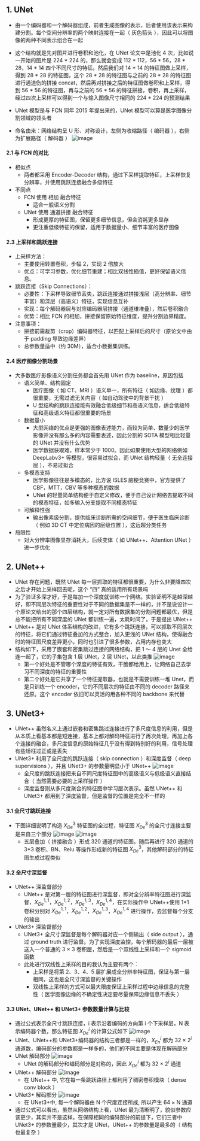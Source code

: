 ## 1. UNet

- 由一个编码器和一个解码器组成，前者生成图像的表示，后者使用该表示来构建分割。每个空间分辨率的两个映射连接在一起（ 灰色箭头 ），因此可以将图像的两种不同表示组合在一起
- 这个结构就是先对图片进行卷积和池化，在 UNet 论文中是池化 4 次，比如说一开始的图片是 224 \* 224 的，那么就会变成 112 \* 112，56 \* 56，28 \* 28，14 \* 14 四个不同尺寸的特征。然后我们对 14 \* 14 的特征图做上采样，得到 28 \* 28 的特征图，这个 28 \* 28 的特征图与之前的 28 \* 28 的特征图进行通道伤的拼接 concat，然后再对拼接之后的特征图做卷积和上采样，得到 56 \* 56 的特征图，再与之前的 56 \* 56 的特征拼接，卷积，再上采样，经过四次上采样可以得到一个与输入图像尺寸相同的 224 \* 224 的预测结果

- UNet 模型是与 FCN 同年 2015 年提出来的，UNet 模型可以算是医学图像分割领域的领头者
- 命名由来：网络结构呈 U 形、对称设计，左侧为收缩路径（ 编码器 ），右侧为扩展路径（ 解码器 ）
  ![image](https://github.com/user-attachments/assets/0da0cf91-8007-4309-bd37-01ea8511310f)

#### 2.1 与 FCN 的对比

- 相似点
  - 两者都采用 Encoder-Decoder 结构，通过下采样提取特征，上采样恢复分辨率，并使用跳跃连接融合多级特征
- 不同点
  - FCN 使用 相加 融合特征
    - 适合一般语义分割
  - UNet 使用 通道拼接 融合特征
    - 形成更厚的特征图，保留更多细节信息，但会消耗更多显存
    - 更注重低级特征的保留，适用于数据量小、细节丰富的医疗图像

#### 2.3 上采样和跳跃连接

- 上采样方法：
  - 主要使用转置卷积，步幅 2，实现 2 倍放大
  - 优点：可学习参数，优化细节重建；相比双线性插值，更好保留语义信息。
- 跳跃连接（Skip Connections）：
  - 必要性：下采样导致细节丢失，跳跃连接通过拼接浅层（高分辨率、细节丰富）和深层（高语义）特征，实现信息互补
  - 实现：每个解码器层与对应编码器层拼接（通道维堆叠），然后卷积融合
  - 优势：相比 FCN 的相加，拼接保留原始特征维度，提升分割边界精度。
- 注意事项：
  - 拼接前需裁剪（crop）编码器特征，以匹配上采样后的尺寸（原论文中由于 padding 导致边缘差异）
  - 总参数量适中（约 30M），适合小数据集训练。

#### 2.4 医疗图像分割场景

- 大多数医疗影像语义分割任务都会首先用 UNet 作为 baseline，原因包括
  - 语义简单、结构固定
    - 医疗图像（ 如 CT、MRI ）语义单一，所有特征（ 如边缘、纹理 ）都很重要，无需过滤无关内容（ 如自动驾驶中的背景干扰 ）
    - U 型结构的跳跃连接能有效融合低级细节和高语义信息，适合低级特征和高级语义特征都很重要的场景
  - 数据量小
    - 大型网络的优点是更强的图像表述能力，而较为简单、数量少的医学影像并没有那么多的内容需要表述，因此分割的 SOTA 模型相比轻量的 UNet 并没有什么优势
    - 医学数据获取难，样本常少于 1000。因此如果使用大型的网络例如 DeepLabv3+ 等模型，很容易过拟合，而 UNet 结构轻量（ 无全连接层 ），不易过拟合
  - 多模态支持
    - 医学影像往往是多模态的，比方说 ISLES 脑梗竞赛中，官方提供了 CBF，MTT，CBV 等多种模态的数据
    - UNet 的轻量简单结构便于自定义修改，便于自己设计网络去提取不同的模态特征，如多输入分支提取不同模态特征
  - 可解释性强
    - 输出像素级分割，提供临床诊断所需的空间细节，便于医生临床诊断（ 例如 3D CT 中定位病因的层级位置 ），这远超分类任务
- 局限性
  - 对大分辨率图像显存消耗大，后续变体（ 如 UNet++、Attention UNet ）进一步优化

## 2. UNet++

- UNet 存在问题，既然 UNet 每一层抓取的特征都很重要，为什么非要降四次之后才开始上采样回去呢，这个 “四” 真的适用所有场景吗
- 为了验证多深才好，于是每加一个深度就训练一个网络。实验证明不是越深越好，即不同层次特征的重要性对于不同的数据集是不一样的，并不是说设计一个原论文给出的那个四层结构，就一定对所有数据集的分割问题都最优，但是总不能把所有不同深度的 UNet 都训练一遍，太耗时间了，于是提出 UNet++
- UNet++ 是对 UNet 体系结构的改进，它有多个跳跃连接，可以抓取不同层次的特征，将它们通过特征叠加的方式整合，加入更浅的 UNet 结构，使得融合时的特征图尺度差异更小，同时也引进了很多参数，占用内存也变大
- 结构如下，采用了嵌套和密集跳过连接的网络结构，把 1 ～ 4 层的 Unet 全给连一起了，它的子集包含 1 层 UNet，2 层 UNet，以此类推
  ![image](https://github.com/user-attachments/assets/5874a725-1b9b-47d0-bac0-75041fda218f)
  - 第一个好处是不管哪个深度的特征有效，干脆都给用上，让网络自己去学习不同深度的特征的重要性
  - 第二个好处是它共享了一个特征提取器，也就是不需要训练一堆 Unet，而是只训练一个 encoder，它的不同层次的特征由不同的 decoder 路径来还原。这个 encoder 依旧可以灵活的用各种不同的 backbone 来代替

## 3. UNet3+

- UNet++ 虽然名义上通过嵌套和密集跳过连接进行了多尺度信息的利用，但是从本质上看基本都是短连接，基本上都对解码特征进行了再次处理，再加上各个连接的融合，多尺度信息的原始特征几乎没有得到特别好的利用，信号处理有些矫枉过正或是丢失
- UNet3+ 利用了全尺度的跳跃连接（ skip connection ）和深度监督（ deep supervisions ），并且 UNet3+ 的参数量明显小于 UNet++
  ![image](https://github.com/user-attachments/assets/ff1a1f76-f0a8-44ed-96e6-7ae920e56edb)
  - 全尺度的跳跃连接把来自不同尺度特征图中的高级语义与低级语义直接结合（ 当然需要必要的上采样操作 ）
  - 深度监督则从多尺度聚合的特征图中学习层次表示。虽然 UNet++ 和 UNet3+ 都用到了深度监督，但是监督的位置是完全不一样的

#### 3.1 全尺寸跳跃连接

- 下图详细说明了构造 $X_{De}^{3}$ 特征图的全过程，特征图 $X_{De}^{3}$ 的全尺寸连接主要是来自三个部分
  ![image](https://github.com/user-attachments/assets/3b0cb347-dfb3-47b8-8e1d-f9c7e1330906)
  ![image](https://github.com/user-attachments/assets/ac794506-d8b8-482d-9b1a-8e90bf08c9ef)
  - 五层叠加（ 拼接融合 ）形成 320 通道的特征图。随后再进行 320 通道的 3\*3 卷积、BN、Relu 等操作形成新的特征图 $X_{De}^{3}$，其他解码部分的特征图生成过程类似

#### 3.2 全尺寸深监督

- UNet++ 深监督部分
  - UNet++ 是对第一层的特征图进行深监督，即对全分辨率特征图进行深监督，$X_{De}^{1,1}$，$X_{De}^{1,2}$，$X_{De}^{1,3}$，$X_{De}^{1,4}$，在实际操作中 UNet++使用 1\*1 卷积分别对 $X_{De}^{1,1}$，$X_{De}^{1,2}$，$X_{De}^{1,3}$，$X_{De}^{1,4}$ 进行操作，去监督每个分支的输出
- UNet3+ 深监督部分
  - UNet3+ 全尺寸深监督是每个解码器对应一个侧输出（ side output ），通过 ground truth 进行监督。为了实现深度监控，每个解码器的最后一层被送入一个普通的 3 × 3 卷积层，然后是一个双线性上采样和一个 sigmoid 函数
  - 此处进行双线性上采样的目的我认为主要有两个：
    - 上采样是将第 2、3、4、5 层扩展成全分辨率特征图，保证与第一层相同，这也是全尺寸深监督的关键操作
    - 双线性上采样的方式可以最大限度保证上采样过程中边缘信息的完整性（ 医学图像边缘的不确定性决定要尽量保障边缘信息不丢失 ）

#### 3.3 UNet、UNet++ 和 UNet3+ 参数数量计算与比较

- 通过公式表示全尺寸跳跃连接，i 表示沿着编码的方向第 i 个下采样层，N 表示编码器个数，那么特征图 $X_{De}^{i}$ 的计算公式如下
  ![image](https://github.com/user-attachments/assets/8e55d474-0770-4c34-8878-35367f2ad1ac)
- UNet、UNet++和 UNet3+编码器的结构三者都是一样的，$X_{En}^{i}$ 都为 32 × $2^i$ 通道数，编码部分的参数都是一样多的，他们的不同主要是体现在解码部分
- UNet 解码部分
  ![image](https://github.com/user-attachments/assets/1259b4a1-0ee4-4396-b782-36fb2b2bd45f)
  - UNet 的解码部分和编码部分是对称的，因此 $X_{De}^{i}$ 都为 32 × $2^i$ 通道
- UNet++ 解码部分
  ![image](https://github.com/user-attachments/assets/982cf9ec-a46c-481d-9948-6c524244bbbb)
  - 在 UNet++ 中, 它在每一条跳跃路径上都利用了稠密卷积模块（ dense conv block ）
- UNet3+ 解码部分
  ![image](https://github.com/user-attachments/assets/fd060aa5-c4b3-4ede-a173-840dfa06eca7)
  - 在 UNet3+中, 每一个解码器由 N 个尺度连接所成, 所以产生 64 × N 通道
- 通过公式可以看出，虽然从网络结构上看，UNet 最为清晰明了，貌似参数应该更少，其实并不是这样。在保障相同的编码部分的前提下，它们三者中 UNet3+ 的参数量最少，其次才是 UNet，UNet++ 的参数量是最多的（ 结构也最复杂 ）

